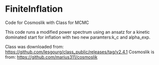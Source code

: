 FiniteInflation
===============

Code for Cosmoslik with Class for MCMC

This code runs a modified power spectrum using an ansatz for a kinetic dominated start for inflation with two new paramters:k_c and alpha_exp.

Class was downloaded from: https://github.com/lesgourg/class_public/releases/tag/v2.4.1
Cosmoslik is from: https://github.com/marius311/cosmoslik
